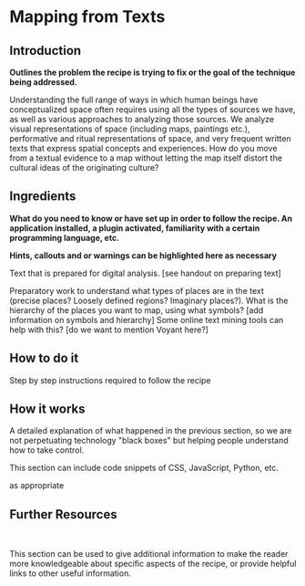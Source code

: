 # Mapping from Texts

## **Introduction**

**Outlines the problem the recipe is trying to fix or the goal of the technique being addressed.**

Understanding the full range of ways in which human beings have conceptualized space often requires using all the types of sources we have, as well as various approaches to analyzing those sources. We analyze visual representations of space \(including maps, paintings etc.\), performative and ritual representations of space, and very frequent written texts that express spatial concepts and experiences. How do you move from a textual evidence to a map without letting the map itself distort the cultural ideas of the originating culture?

## **Ingredients**

**What do you need to know or have set up in order to follow the recipe. An application installed, a plugin activated, familiarity with a certain programming language, etc.**

**Hints, callouts and or warnings can be highlighted here as necessary**

Text that is prepared for digital analysis. \[see handout on preparing text\]

Preparatory work to understand what types of places are in the text \(precise places? Loosely defined regions? Imaginary places?\). What is the hierarchy of the places you want to map, using what symbols? \[add information on symbols and hierarchy\] Some online text mining tools can help with this? \[do we want to mention Voyant here?\]

## **How to do it**‌

Step by step instructions required to follow the recipe

## **How it works**

A detailed explanation of what happened in the previous section, so we are not perpetuating technology "black boxes" but helping people understand how to take control.

This section can include code snippets of CSS, JavaScript, Python, etc.

as appropriate

## **Further Resources**

‌

This section can be used to give additional information to make the reader more knowledgeable about specific aspects of the recipe, or provide helpful links to other useful information.

